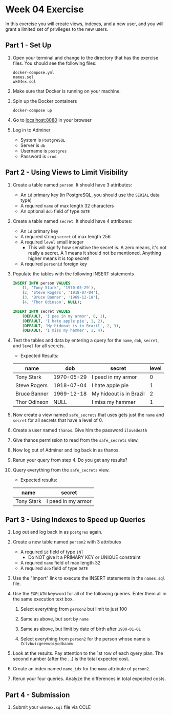 # Week 04 Exercise

In this exercise you will create views, indexes, and a new user, and you will grant a limited set of privileges to the new users.

## Part 1 - Set Up

1. Open your terminal and change to the directory that has the exercise files. You should see the following files:

    ```
    docker-compose.yml
    names.sql
    wk04ex.sql
    ```

2. Make sure that Docker is running on your machine.

3. Spin up the Docker containers

    ```
    docker-compose up
    ```

4. Go to [localhost:8080](localhost:8080) in your browser

5. Log in to Adminer 
    - System is `PostgreSQL`
    - Server is `db`
    - Username is `postgres`
    - Password is `crud`

## Part 2 - Using Views to Limit Visibility

1. Create a table named `person`. It should have 3 attributes:
    - An `id` primary key (in PostgreSQL, you should use the `SERIAL` data type)
    - A required `name` of max length 32 characters
    - An optional `dob` field of type `DATE`
2. Create a table named `secret`. It should have 4 attributes:
    - An `id` primary key
    - A required string `secret` of max length 256
    - A required `level` small integer
        - This will signify how sensitive the secret is. A zero means, it's not really a secret. A 1 means it should not be mentioned. Anything higher means it is top secret!
    - A required `personid` foreign key
3. Populate the tables with the following INSERT statements

    ```sql
    INSERT INTO person VALUES
        (1, 'Tony Stark', '1970-05-29'),
        (2, 'Steve Rogers', '1918-07-04'),
        (3, 'Bruce Banner', '1969-12-18'),
        (4, 'Thor Odinson', NULL);

    INSERT INTO secret VALUES
        (DEFAULT, 'I pee in my armor', 0, 1),
        (DEFAULT, 'I hate apple pie', 1, 2),
        (DEFAULT, 'My hideout is in Brazil', 2, 3),
        (DEFAULT, 'I miss my hammer', 1, 4);
    ```

4. Test the tables and data by entering a query for the `name`, `dob`, `secret`, and `level` for all secrets.
    - Expected Results:
        
    | name         |  dob       | secret                  | level |
    | ------------ | ---------- | ----------------------- | ----- |
    | Tony Stark   | 1970-05-29 | I peed in my armor      | 0     |
    | Steve Rogers | 1918-07-04 | I hate apple pie        | 1     |
    | Bruce Banner | 1969-12-18 | My hideout is in Brazil | 2     |
    | Thor Odinson | NULL       | I miss my hammer        | 1     |


5. Now create a view named `safe_secrets` that uses gets just the `name` and `secret` for all secrets that have a level of 0.

6. Create a user named `thanos`. Give him the password `ilovedeath`

7. Give thanos permission to read from the `safe_secrets` view.

8. Now log out of Adminer and log back in as thanos.

9. Rerun your query from step 4. Do you get any results?

10. Query everything from the `safe_secrets` view.
    - Expected results:
    
    | name         | secret              |
    | ------------ | ------------------- |
    | Tony Stark   | I peed in my armor  |


## Part 3 - Using Indexes to Speed up Queries

1. Log out and log back in as `postgres` again.

2. Create a new table named `person2` with 3 attributes
    - A required `id` field of type `INT`
        - Do NOT give it a PRIMARY KEY or UNIQUE constraint
    - A required `name` field of max length 32
    - A required `dob` field of type `DATE`

3. Use the "Import" link to execute the INSERT statements in the `names.sql` file.

4. Use the `EXPLAIN` keyword for all of the following queries. Enter them all in the same execution text box.

    1. Select everything from `person2` but limit to just 100

    2. Same as above, but sort by `name`

    3. Same as above, but limit by date of birth after `1900-01-01`

    4. Select everything from `person2` for the person whose name is `Zclvbwicgeevwpiyodbaamu`

5. Look at the results. Pay attention to the 1st row of each qyery plan. The second number (after the ...) is the total expected cost.

6. Create an index named `name_idx` for the `name` attribute of `person2`.

7. Rerun your four queries. Analyze the differences in total expected costs.

## Part 4 - Submission

1. Submit your `wk04ex.sql` file via CCLE









